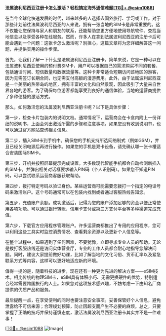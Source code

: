 **法属波利尼西亚注册卡怎么激活？轻松搞定海外通信难题[[TG💪+ @esim1088](https://t.me/s/esim1088)]**

在当今全球化快速发展的时代，越来越多的人选择去国外旅行、学习或工作。对于那些计划前往法属波利尼西亚的人来说，拥有一张当地的SIM卡是非常重要的。这不仅能让您保持与家人和朋友的联系，还能帮助您更方便地使用导航软件、查找当地信息以及享受各种在线服务。然而，许多人在拿到法属波利尼西亚的注册卡后可能会遇到一个问题：这张卡怎么激活呢？别担心，这篇文章将为您详细解答这一问题，并提供实用的操作步骤。

首先，让我们了解一下什么是法属波利尼西亚注册卡。简单来说，它是一种可以在法属波利尼西亚使用的预付费SIM卡，用户可以根据自己的需求购买不同的套餐，包括通话时间、短信数量和数据流量等。这种卡非常适合短期访问该地区的游客，因为无需签订长期合同，也无需支付高额的漫游费用。此外，由于法属波利尼西亚是一个美丽的热带岛屿地区，拥有丰富的文化和自然景观，因此吸引了大量来自世界各地的游客。为了确保每位游客都能享受到良好的通信体验，当地的运营商提供了多种便捷的激活方式。

那么，如何激活您的法属波利尼西亚注册卡呢？以下是具体步骤：

第一步，检查卡片包装内的说明文档。通常情况下，运营商会在卡盒内附上一份详细的说明书，上面会列出激活所需的步骤和注意事项。如果您没有收到说明书，也可以通过官方网站查询相关信息。

第二步，插入SIM卡到手机中。确保您的手机支持所选网络制式（例如GSM），并且已经关闭电源后再进行操作。如果您的手机是双卡设备，请先确认哪一张卡槽适合安装国际SIM卡。

第三步，开机并按照屏幕提示完成设置。大多数现代智能手机都会自动检测新插入的SIM卡，并弹出相关对话框要求输入PIN码（个人识别码）。如果您不知道PIN码，可以尝试联系运营商客服获取帮助。

第四步，拨打特定号码以验证身份。某些运营商可能需要您拨打一个指定的电话号码来激活账户。这个号码通常可以在包装内找到或者通过客服热线告知您。

第五步，充值账户余额。成功激活后，记得为您的账户添加足够的资金以便正常使用各项功能。可以通过银行转账、信用卡支付或第三方支付平台等多种渠道完成充值。

第六步，下载官方应用程序管理账户。许多运营商都推出了专用的应用程序，您可以利用这些工具实时监控消费情况、查看剩余资源以及更新个人信息等。

在整个过程中，如果遇到了任何困难，不要犹豫，立即寻求专业人员的帮助。无论是拨打客服热线还是访问实体营业厅，专业的工作人员都会耐心地指导您解决问题。同时，建议大家提前做好功课，比如了解当地的文化习俗、货币汇率以及紧急联系方式等内容，这样可以更好地适应新的环境。

值得一提的是，随着科技的进步，现在还有一种更为先进的解决方案——eSIM技术。相比传统的物理SIM卡，eSIM具有体积小巧、无需更换硬件的优势，特别适合经常需要跨国旅行的人士。如果您对这项技术感兴趣，不妨考虑一下由知名厂商提供的优质产品和服务。

最后提醒一点，在享受便利的同时也要注意安全事项。妥善保管好个人信息，避免泄露给不可信来源；合理规划预算，防止因超支而产生不必要的麻烦。总之，只要掌握了正确的技巧并保持谨慎态度，激活法属波利尼西亚注册卡其实并不是一件难事！

[[TG💪+ @esim1088](https://t.me/s/esim1088) ![Image](https://i.postimg.cc/4NQfJmqS/Snipaste-2025-05-13-00-14-12.png)]